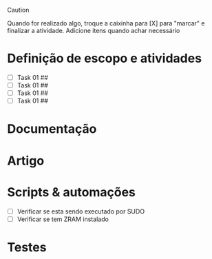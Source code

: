 > [!CAUTION]
> Quando for realizado algo, troque a caixinha para [X] para "marcar" e finalizar a atividade.
> Adicione itens quando achar necessário

# Definição de escopo e atividades

* [ ] Task 01 ##
* [ ] Task 01 ##
* [ ] Task 01 ##
* [ ] Task 01 ##

# Documentação

# Artigo

# Scripts & automações

* [ ] Verificar se esta sendo executado por SUDO
* [ ] Verificar se tem ZRAM instalado

# Testes
